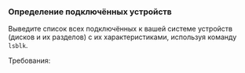 
### Определение подключённых устройств

Выведите список всех подключённых к вашей системе устройств (дисков и их разделов) с их характеристиками, используя команду `lsblk`.

Требования:
